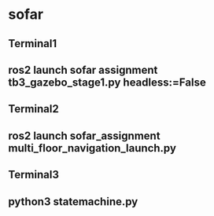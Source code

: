 # sofar

## Terminal1
## ros2 launch sofar assignment tb3_gazebo_stage1.py headless:=False
## Terminal2
## ros2 launch sofar_assignment multi_floor_navigation_launch.py
## Terminal3
## python3 statemachine.py
